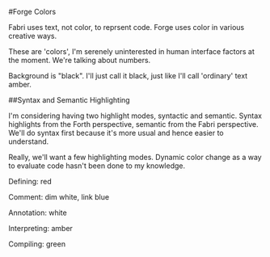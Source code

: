 #Forge Colors

Fabri uses text, not color, to reprsent code. Forge uses color in various creative ways.

These are 'colors', I'm serenely uninterested in human interface factors at the moment. We're talking about numbers.

Background is "black". I'll just call it black, just like I'll call 'ordinary' text amber. 

##Syntax and Semantic Highlighting

I'm considering having two highlight modes, syntactic and semantic. Syntax highlights from the Forth perspective, semantic from the Fabri perspective. We'll do syntax first because it's more usual and hence easier to understand. 

Really, we'll want a few highlighting modes. Dynamic color change as a way to evaluate code hasn't been done to my knowledge. 

Defining: red

Comment: dim white, link blue

Annotation: white

Interpreting: amber

Compiling: green


